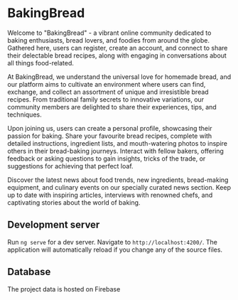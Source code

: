# BakingBread

Welcome to "BakingBread" - a vibrant online community dedicated to baking enthusiasts, bread lovers, and foodies from around the globe. Gathered here, users can register, create an account, and connect to share their delectable bread recipes, along with engaging in conversations about all things food-related.

At BakingBread, we understand the universal love for homemade bread, and our platform aims to cultivate an environment where users can find, exchange, and collect an assortment of unique and irresistible bread recipes. From traditional family secrets to innovative variations, our community members are delighted to share their experiences, tips, and techniques.

Upon joining us, users can create a personal profile, showcasing their passion for baking. Share your favourite bread recipes, complete with detailed instructions, ingredient lists, and mouth-watering photos to inspire others in their bread-baking journeys. Interact with fellow bakers, offering feedback or asking questions to gain insights, tricks of the trade, or suggestions for achieving that perfect loaf.

Discover the latest news about food trends, new ingredients, bread-making equipment, and culinary events on our specially curated news section. Keep up to date with inspiring articles, interviews with renowned chefs, and captivating stories about the world of baking.

## Development server

Run `ng serve` for a dev server. Navigate to `http://localhost:4200/`. The application will automatically reload if you change any of the source files.

## Database

The project data is hosted on Firebase
